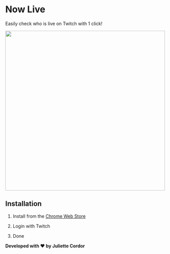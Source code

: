 # Now Live

Easily check who is live on Twitch with 1 click!

<img title="" src="https://raw.githubusercontent.com/jewlexx/NowLive/staging/src/assets/screenshots/Dark.jpg" alt="" width="500">

## Installation

1. Install from the [Chrome Web Store](https://chrome.google.com/webstore/detail/now-live/fonhghodpbmhkkccljcjkpjjooehflpk)

2. Login with Twitch

3. Done

**Developed with ❤️ by Juliette Cordor**
